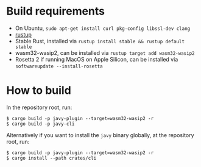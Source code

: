 # Build requirements

- On Ubuntu, `sudo apt-get install curl pkg-config libssl-dev clang`
- [rustup](https://rustup.rs/)
- Stable Rust, installed via `rustup install stable && rustup default stable`
- wasm32-wasip2, can be installed via `rustup target add wasm32-wasip2`
- Rosetta 2 if running MacOS on Apple Silicon, can be installed via
  `softwareupdate --install-rosetta`

# How to build

In the repository root, run:

```
$ cargo build -p javy-plugin --target=wasm32-wasip2 -r
$ cargo build -p javy-cli
```

Alternatively if you want to install the `javy` binary globally, at the
repository root, run:
```
$ cargo build -p javy-plugin --target=wasm32-wasip2 -r
$ cargo install --path crates/cli
```
